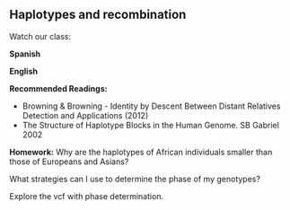 ## Haplotypes and recombination ##

Watch our class:

**Spanish**

**English** 

**Recommended Readings:**
- Browning & Browning - Identity by Descent Between Distant Relatives Detection and Applications (2012)
- The Structure of Haplotype Blocks in the Human Genome. SB Gabriel 2002

**Homework:**
Why are the haplotypes of African individuals smaller than those of Europeans and Asians? 

What strategies can I use to determine the phase of my genotypes? 

Explore the vcf with phase determination. 



